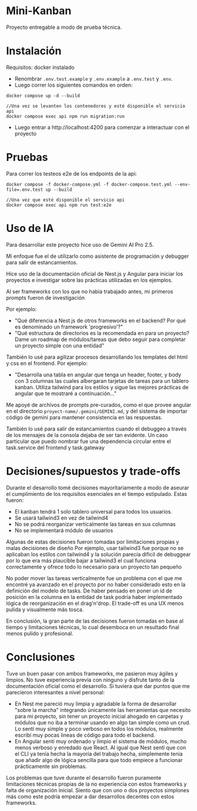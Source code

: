 # Mini-Kanban
Proyecto entregable a modo de prueba técnica.

# Instalación
Requisitos: docker instalado
- Renombrar `.env.test.example` y `.env.example` a `.env.test` y  `.env`.
- Luego correr los siguientes comandos en orden:
```
docker compose up -d --build

//Una vez se levanten los contenedores y esté disponible el servicio api
docker compose exec api npm run migration:run

```
- Luego entrar a http://localhost:4200 para comenzar a interactuar con el proyecto

# Pruebas
Para correr los testeos e2e de los endpoints de la api:
```
docker compose -f docker-compose.yml -f docker-compose.test.yml --env-file=.env.test up --build

//Una vez que esté disponible el servicio api
docker compose exec api npm run test:e2e

```

# Uso de IA
Para desarrollar este proyecto hice uso de Gemini AI Pro 2.5.

Mi enfoque fue el de utilizarlo como asistente de programación y debugger para salir de estancamientos.

Hice uso de la documentación oficial de Nest.js y Angular para iniciar los proyectos e investigar sobre las prácticas utilizadas en los ejemplos. 

Al ser frameworks con los que no había trabajado antes, mi primeros prompts fueron de investigación

Por ejemplo:
- "Qué diferencia a Nest.js de otros frameworks en el backend? Por qué es denominado un framework 'progresivo'?"
- "Qué estructura de directorios es la recomendada en para un proyecto? Dame un roadmap de módulos/tareas que debo seguir para completar un proyecto simple con una entidad"

También lo usé para agilizar procesos desarrollando los templates del html y css en el frontend.
Por ejemplo:
- "Desarrolla una tabla en angular que tenga un header, footer, y body con 3 columnas las cuales albergaran tarjetas de tareas para un tablero kanban. Utiliza tailwind para los estilos y sigue las mejores prácticas de angular que te mostraré a continuación..."

Me apoyé de archivos de prompts pre-curados, como el que provee angular en el directorio `proyect-name/.gemini/GEMINI.md`, y del sistema de importar código de gemini para mantener consistencia en las respuestas.

También lo usé para salir de estancamientos cuando el debuggeo a través de los mensajes de la consola dejaba de ser tan evidente. 
Un caso particular que puedo nombrar fue una dependencia circular entre el task.service del frontend y task.gateway

# Decisiones/supuestos y trade-offs
Durante el desarrollo tomé decisiones mayoritariamente a modo de aseurar el cumplimiento de los requisitos esenciales en el tiempo estipulado. Estas fueron:

- El kanban tendrá 1 solo tablero universal para todos los usuarios.
- Se usará tailwind3 en vez de tailwind4
- No se podrá reorganizar verticalmente las tareas en sus columnas
- No se implementará módulo de usuarios

Algunas de estas decisiones fueron tomadas por limitaciones propias y malas decisiones de diseño
Por ejemplo, usar tailwind3 fue porque no se aplicaban los estilos con tailwind4 y la solución parecía dificil de debuggear por lo que era más plaucible bajar a tailwind3 el cual funciona correctamente y ofrece todo lo necesario para un proyecto tan pequeño

No poder mover las tareas verticalmente fue un problema con el que me encontré ya avanzado en el proyecto por no haber considerado esto en la definición del modelo de tasks. De haber pensado en poner un id de posición en la columna en la entidad de task podría haber implementado lógica de reorganización en el drag'n'drop. El trade-off es una UX menos pulida y visualmente más tosca.

En conclusión, la gran parte de las decisiones fueron tomadas en base al tiempo y limitaciones técnicas, lo cual desemboca en un resultado final menos pulido y profesional.

# Conclusiones
Tuve un buen pasar con ambos frameworks, me pasieron muy ágiles y limpios. No tuve experiencia previa con ninguno y disfrute tanto de la documentación oficial como el desarrollo. 
Si tuviera que dar puntos que me parecieron interesantes a nivel personal:
- En Nest me pareció muy limpia y agradable la forma de desarrollar "sobre la marcha" integrando únicamente las herramientas que necesito para mi proyecto, sin tener un proyecto inicial ahogado en carpetas y módulos que no iba a terminar usando en algo tan simple como un crud. Lo sentí muy simple y poco verboso en todos los módulos, realmente escribí muy pocas lineas de código para todo el backend.
- En Angular sentí muy ordenado y limpio el sistema de módulos, mucho menos verboso y enredado que React. Al igual que Nest sentí que con el CLI ya tenía hecha la mayoría del trabajo hecha, simplemente tenia que añadir algo de lógica sencilla para que todo empiece a funcionar prácticamente sin problemas.

Los problemas que tuve durante el desarrollo fueron puramente limitaciones técnicas propias de la no experiencia con estos frameworks y falta de organización inicial. Siento que con uno o dos proyectos simplones más como este podría empezar a dar desarrollos decentes con estos frameworks. 